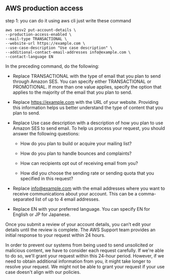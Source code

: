 ## AWS production access 

step 1: you can do it using aws cli just write these command 

```
aws sesv2 put-account-details \
--production-access-enabled \
--mail-type TRANSACTIONAL \
--website-url https://example.com \
--use-case-description "Use case description" \
--additional-contact-email-addresses info@example.com \
--contact-language EN

```

In the preceding command, do the following:

* Replace TRANSACTIONAL with the type of email that you plan to send through Amazon SES. You can specify either TRANSACTIONAL or PROMOTIONAL. If more than one value applies, specify the option that applies to the majority of the email that you plan to send.

* Replace https://example.com with the URL of your website. Providing this information helps us better understand the type of content that you plan to send.

* Replace Use case description with a description of how you plan to use Amazon SES to send email. To help us process your request, you should answer the following questions:

    * How do you plan to build or acquire your mailing list?

    * How do you plan to handle bounces and complaints?

    * How can recipients opt out of receiving email from you?

    * How did you choose the sending rate or sending quota that you specified in this request?

* Replace info@example.com with the email addresses where you want to receive communications about your account. This can be a comma-separated list of up to 4 email addresses.

* Replace EN with your preferred language. You can specify EN for English or JP for Japanese.

Once you submit a review of your account details, you can’t edit your details until the review is complete. The AWS Support team provides an initial response to your request within 24 hours.

In order to prevent our systems from being used to send unsolicited or malicious content, we have to consider each request carefully. If we're able to do so, we'll grant your request within this 24-hour period. However, if we need to obtain additional information from you, it might take longer to resolve your request. We might not be able to grant your request if your use case doesn't align with our policies.